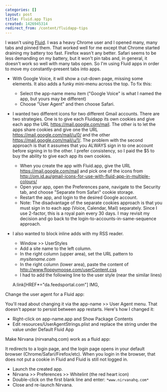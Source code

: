 ```yaml
---
categories: []
layout: post
title: Fluid.app Tips
created: 1426945314
redirect_from: /content/fluidapp-tips
---
```

I wasn't using [Fluid](http://fluidapp.com).  I was a heavy Chrome user and I opened many, many tabs and pinned them.  That worked well for me except that Chrome started draining my battery too fast.  Firefox wasn't any better.  Safari seems to be less demanding on my battery, but it won't pin tabs and, in general, it doesn't work so well with many tabs open.  So I'm using Fluid apps in order to move my constantly-present tabs into apps.

* With Google Voice, it will show a cut-down page, missing some elements.  It also adds a funky mini-menu across the top.  To fix this:
    * Select the app-name menu item ("Google Voice" is what I named the app, but yours may be different)
    * Choose "User Agent" and then choose Safari.
* I wanted two different icons for two different Gmail accounts.  There are two strategies.  One is to give each Fluidapp its own cookies and give each app the URL https://mail.google.com/mail.  The other is to let the apps share cookies and give one the URL https://mail.google.com/mail/u/0/ and the other https://mail.google.com/mail/u/1/.  The problem with the second approach is that it assumes that you ALWAYS sign in to one account before signing in to the other.  I prefer consistency, so I paid the $5 to buy the ability to give each app its own cookies.
    * When you create the app with Fluid.app, give the URL https://mail.google.com/mail and pick one of the icons from http://om.id.au/gmail-icons-for-use-with-fluid-app-in-multiple-colours/
    * Open your app, open the Preferences pane, navigate to the Security tab, and choose "Separate from Safari" cookie storage.
    * Restart the app, and login to the desired Google account.
    * Note: The disadvantage of the separate cookies approach is that you must sign in to each app (Voice, Calendar, Mail) separately.  Since I use 2-factor, this is a royal pain every 30 days.  I may revisit my decision and go back to the login-to-accounts-in-same-sequence approach.

* I also wanted to block inline adds with my RSS reader.
    * Window >> UserStyles
    * Add a site name to the left column.
    * In the right column (upper area), set the URL pattern to *mysitename.com*
    * In the right column (lower area), paste the content of http://www.floppymoose.com/userContent.css
    * I had to add the following line to the user style (near the similar lines)

    A:link[HREF*="da.feedsportal.com"]  IMG, 


Change the user agent for a Fluid app:

You'll read about changing it via the app-name >> User Agent menu.  That doesn't appear to persist between app restarts.  Here's how I changed it:

* Right-click on app-name.app and Show Package Contents
* Edit resources/UserAgentStrings.plist and replace the string under the <key>value</key> under Default Fluid App

Make Nirvana (nirvanahq.com) work as a fluid app:

It redirects to a login page, and the login page opens in your default browser (Chrome/Safari/Firefox/etc).  When you login in the browser, that does not put a cookie in Fluid and Fluid is still not logged in.

* Launch the created app.
* Nirvana >> Preferences >> Whitelint (the red heart icon)
* Double-click on the first blank line and enter: `*www.nirvanahq.com*`
* Close and re-launch Nirvana.
